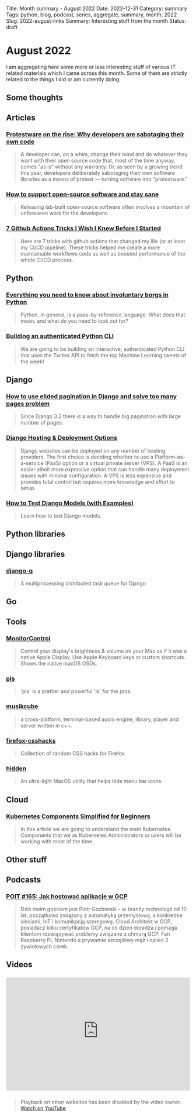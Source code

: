 Title: Month summary - August 2022
Date: 2022-12-31
Category: summary
Tags: python, blog, podcast, series, aggregate, summary, month, 2022
Slug: 2022-august-links
Summary: Interesting stuff from the month
Status: draft

# August 2022

I am aggregating here some more or less interesting stuff of various IT related materials which I came across this month.
Some of them are strictly related to the things I did or am currently doing.

## Some thoughts

## Articles

### [Protestware on the rise: Why developers are sabotaging their own code](https://techcrunch.com/2022/07/27/protestware-code-sabotage/)

> A developer can, on a whim, change their mind and do whatever they want with their open source code that, most of the time anyway, comes “as is” without any warranty. Or, as seen by a growing trend this year, developers deliberately sabotaging their own software libraries as a means of protest — turning software into “protestware.”

### [How to support open-source software and stay sane](https://www.nature.com/articles/d41586-019-02046-0)

> Releasing lab-built open-source software often involves a mountain of unforeseen work for the developers.

### [7 Github Actions Tricks I Wish I Knew Before I Started](https://yonatankra.com/7-github-actions-tricks-i-wish-i-knew-before-i-started/#6_Saving_Computation_Time_by_Stopping_Obsolete_Workflows)

> Here are 7 tricks with github actions that changed my life (or at least my CI/CD pipeline). These tricks helped me create a more maintainable workflows code as well as boosted performance of the whole CI/CD process.

## Python

### [Everything you need to know about involuntary borgs in Python](https://bas.codes/posts/python-involuntary-borgs)

> Python, in general, is a pass-by-reference language. What does that mean, and what do you need to look out for?

### [Building an authenticated Python CLI](https://www.notia.ai/articles/building-an-authenticated-python-cli)

> We are going to be building an interactive, authenticated Python CLI that uses the Twitter API to fetch the top Machine Learning tweets of the week!

## Django

### [How to use elided pagination in Django and solve too many pages problem](https://nemecek.be/blog/105/how-to-use-elided-pagination-in-django-and-solve-too-many-pages-problem)

> Since Django 3.2 there is a way to handle big pagination with large number of pages.

### [Django Hosting & Deployment Options](https://learndjango.com/tutorials/django-hosting-deployment-options)

> Django websites can be deployed on any number of hosting providers. The first choice is deciding whether to use a Platform-as-a-service (PaaS) option or a virtual private server (VPS). A PaaS is an easier albeit more expensive option that can handle many deployment issues with minimal configuration. A VPS is less expensive and provides total control but requires more knowledge and effort to setup.

### [How to Test Django Models (with Examples)](https://ctrlzblog.com/how-to-test-django-models-with-examples/)

> Learn how to test Django models.

## Python libraries

## Django libraries

### [django-q](https://github.com/Koed00/django-q)

> A multiprocessing distributed task queue for Django

## Go

## Tools

### [MonitorControl](https://github.com/MonitorControl/MonitorControl)

> Control your display's brightness & volume on your Mac as if it was a native Apple Display. Use Apple Keyboard keys or custom shortcuts. Shows the native macOS OSDs.

### [pls](https://github.com/dhruvkb/pls)

> 'pls' is a prettier and powerful 'ls' for the pros.

### [musikcube](https://github.com/clangen/musikcube)

> a cross-platform, terminal-based audio engine, library, player and server written in c++.

### [firefox-csshacks](https://github.com/MrOtherGuy/firefox-csshacks/tree/master/chrome)

> Collection of random CSS hacks for Firefox

### [hidden](https://github.com/dwarvesf/hidden)

> An ultra-light MacOS utility that helps hide menu bar icons.

## Cloud

### [Kubernetes Components Simplified for Beginners](https://dev.to/iarchitsharma/kubernetes-components-simplified-for-beginners-19op)

> In this article we are going to understand the main Kubernetes Components that we as Kubernetes Administrators or users will be working with most of the time.

## Other stuff

## Podcasts

### [POIT #165: Jak hostować aplikacje w GCP](https://porozmawiajmyoit.pl/poit-165-jak-hostowac-aplikacje-w-gcp/)

> Dziś moim gościem jest Piotr Gocłowski – w branży technologii od 10 lat, początkowo związany z automatyką przemysłową, a konkretnie sieciami, IoT i komunikacją szeregową. Cloud Architekt w GCP, posiadacz kilku certyfikatów GCP, na co dzień doradza i pomaga klientom rozwiązywać problemy związane z chmurą GCP. Fan Raspberry PI, Nintendo a prywatnie szczęśliwy mąż i ojciec 2 żywiołowych córek.

## Videos

### [](https://www.youtube.com/watch?v=VIDEO_ID)

<div class="videoWrapper" style="height:0; padding-bottom:56.25%; padding-top:25px; position:relative" height="0">
    <iframe style="position:absolute; top:0; width:100%" height="100%" width="100%" src="https://www.youtube-nocookie.com/embed/VIDEO_ID" frameborder="0" allow="accelerometer; autoplay; encrypted-media; gyroscope; picture-in-picture" allowfullscreen></iframe>
</div>

### [](https://www.youtube.com/watch?v=VIDEO_ID)

> Playback on other websites has been disabled by the video owner. [Watch on YouTube](https://www.youtube.com/watch?v=VIDEO_ID)
